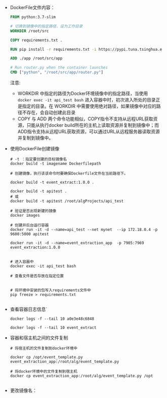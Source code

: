 - DockerFile文件内容：

  ```dockerfile
  FROM python:3.7-slim
  
  # 切换到镜像中的指定路径，设为工作目录
  WORKDIR /root/src
  
  COPY requirements.txt .
  
  RUN pip install -r requirements.txt -i https://pypi.tuna.tsinghua.edu.cn/simple
  
  ADD ./app /root/src/app
  
  # Run router.py when the container launches
  CMD ["python", "/root/src/app/router.py"]
  
  ```

  注意: 

  - WORKDIR 中指定的路径为Docker环境镜像中的指定路径，当使用 `docker exec -it api_test bash` 进入容器中时，初次进入所处的目录正是指定的目录。在 WORKDIR 中需要使用绝对路径，如果镜像中对应的路径不存在，会自动创建此目录
  - COPY 与 ADD 两个命令功能相似，COPY指令不支持从远程URL获取资源，只能从执行docker build所在的主机上读取资源并复制到镜像中；而ADD指令支持从远程URL获取资源，可以通过URL从远程服务器读取资源并复制到镜像中。

- 使用DockerFile创建镜像

  ```shell
  # -t ：指定要创建的目标镜像名
  docker build -t imagename Dockerfilepath
  
  # 创建镜像，执行该该命令时要确保Dockerfile文件在当前路径下。
  
  docker build -t event_extract:1.0.0 .
  
  docker build -t apitest .
  # 或
  docker build -t apitest /root/algProjects/api_test
  
  # 验证是否出现新建的镜像
  docker images         
  
  # 创建并后台运行容器
  docker run -it -d --name=api_test --net mynet  --ip 172.18.0.4 -p 9600:5000 apitest
  
  docker run -it -d --name=event_extraction_app  -p 7905:7969 event_extraction:1.0.0
  
  
  # 进入容器中
  docker exec -it api_test bash
  
  # 查看文件是否存放在指定位置
  
  
  # 将环境中安装的包写入requirements文件中
  pip freeze > requirements.txt 
  

- 查看容器日志信息`

  ```shell
  docker logs -f --tail 10 a0e3e48c6848
  
  docker logs -f --tail 10 event_extract
  ```

- 容器和宿主机之间的文件复制

  ```shell
  # 将宿主机的文件复制到docker环境中
  
  docker cp /opt/event_template.py event_extraction_app:/root/alg/event_template.py
  
  # 将docker环境中的文件复制到宿主机
  docker cp event_extraction_app:/root/alg/event_template.py /opt
  
  
  ```

- 更改镜像名：

  
  
  

